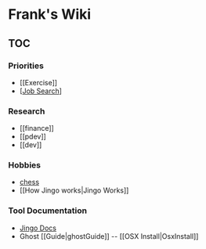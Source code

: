 # Frank's Wiki
## TOC

### Priorities
- [[Exercise]]
- [[Job Search]]

[Job Search]:https://docs.google.com/spreadsheet/ccc?key=0AhKa7-ItFfLYdGdfcVZRWUxTY053d0d2WEdvaFFKYnc#gid=0

### Research
- [[finance]]
- [[pdev]]
- [[dev]]

### Hobbies
- [chess]
- [[How Jingo works|Jingo Works]]

[chess]:http://www.google.com


### Tool Documentation
- [Jingo Docs](https://github.com/claudioc/jingo)
- Ghost [[Guide|ghostGuide]] -- [[OSX Install|OsxInstall]]


[ghostGuide]:http://docs.ghost.org/
[OsxInstall]:http://www.howtoinstallghost.com/mac-os-x-launchd-to-keep-ghost-alive/